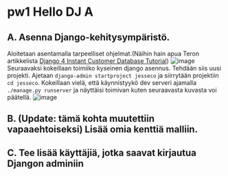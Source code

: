 # pw1 Hello DJ A

## A. Asenna Django-kehitysympäristö.

Aloitetaan asentamalla tarpeelliset ohjelmat.(Näihin hain apua Teron artikkelista [Django 4 Instant Customer Database Tutorial](https://terokarvinen.com/2022/django-instant-crm-tutorial/)) ![image](https://i.imgur.com/yQWo2xq.jpg)
Seuraavaksi kokeillaan toimiiko kyseinen django asennus. Tehdään siis uusi projekti. Ajetaan `django-admin startproject jesseco` ja siirrytään projektiin `cd jesseco`. Kokeillaan vielä, että käynnistyykö dev serveri ajamalla `./manage.py runserver` ja näyttäisi toimivan kuten seuraavasta kuvasta voi päätellä. ![image](https://i.imgur.com/XEYUtiv.jpg)
## B. (Update: tämä kohta muutettiin vapaaehtoiseksi) Lisää omia kenttiä malliin.

## C. Tee lisää käyttäjiä, jotka saavat kirjautua Djangon adminiin
